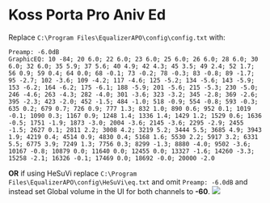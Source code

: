 # Koss Porta Pro Aniv Ed
Replace `C:\Program Files\EqualizerAPO\config\config.txt` with:
```
Preamp: -6.0dB
GraphicEQ: 10 -84; 20 6.0; 22 6.0; 23 6.0; 25 6.0; 26 6.0; 28 6.0; 30 6.0; 32 6.0; 35 5.9; 37 5.6; 40 4.9; 42 4.3; 45 3.5; 49 2.4; 52 1.7; 56 0.9; 59 0.4; 64 0.0; 68 -0.1; 73 -0.2; 78 -0.3; 83 -0.8; 89 -1.7; 95 -2.7; 102 -3.6; 109 -4.2; 117 -4.6; 125 -5.2; 134 -5.6; 143 -5.9; 153 -6.2; 164 -6.2; 175 -6.1; 188 -5.9; 201 -5.6; 215 -5.3; 230 -5.0; 246 -4.6; 263 -4.3; 282 -4.0; 301 -3.6; 323 -3.2; 345 -2.8; 369 -2.6; 395 -2.3; 423 -2.0; 452 -1.5; 484 -1.0; 518 -0.9; 554 -0.8; 593 -0.3; 635 0.2; 679 0.7; 726 0.9; 777 1.3; 832 1.0; 890 0.6; 952 0.1; 1019 -0.1; 1090 0.3; 1167 0.9; 1248 1.4; 1336 1.4; 1429 1.2; 1529 0.6; 1636 -0.5; 1751 -1.9; 1873 -3.0; 2004 -3.6; 2145 -3.6; 2295 -2.9; 2455 -1.5; 2627 0.1; 2811 2.2; 3008 4.2; 3219 5.2; 3444 5.5; 3685 4.9; 3943 1.9; 4219 0.4; 4514 0.9; 4830 0.4; 5168 1.6; 5530 2.2; 5917 3.2; 6331 5.5; 6775 3.9; 7249 1.3; 7756 0.3; 8299 -1.3; 8880 -4.0; 9502 -3.6; 10167 -0.8; 10879 0.0; 11640 0.0; 12455 0.0; 13327 -1.6; 14260 -3.3; 15258 -2.1; 16326 -0.1; 17469 0.0; 18692 -0.0; 20000 -2.0
```
**OR** if using HeSuVi replace `C:\Program Files\EqualizerAPO\config\HeSuVi\eq.txt` and omit `Preamp: -6.0dB` and instead set Global volume in the UI for both channels to **-60**.
![](https://raw.githubusercontent.com/jaakkopasanen/AutoEq/master/results/Sonoma%20Model%20One/headphoncecom/onear/Koss%20Porta%20Pro%20Aniv%20Ed/Koss%20Porta%20Pro%20Aniv%20Ed.png)